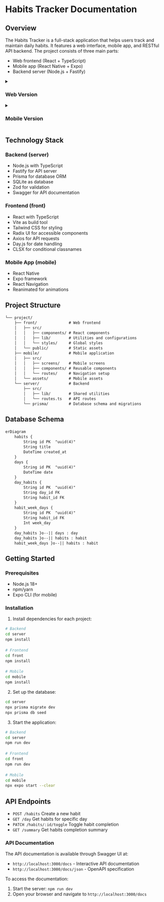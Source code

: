 # Habits Tracker Documentation

## Overview

The Habits Tracker is a full-stack application that helps users track and maintain daily habits. It features a web interface, mobile app, and RESTful API backend. The project consists of three main parts:

- Web frontend (React + TypeScript)
- Mobile app (React Native + Expo)
- Backend server (Node.js + Fastify)

 <details> <!-- Web Version -->
<summary><h3>Web Version</h3></summary>
<div align="center">
<img alt="Habits View (Web/PC)" width="600" src="./assets/habits-pc.png">
<br><br>
<img alt="Create Habits View (Web/PC)" width="280" src="./assets/create-habit-pc.png">
<img alt="Daily Habits View (Web/PC)" width="280" src="./assets/habit-view-pc.png">
</div>
</details>

<details> <!-- Mobile Version -->
<summary><h3>Mobile Version</h3></summary>
<div align="center">
<img alt="Habits View (Mobile)" width="250" src="./assets/habits-mobile.png">
<img alt="Create Habits View (Mobile)" width="250" src="./assets/create-habit-mobile.png">
<img alt="Daily Habits View (Mobile)" width="250" src="./assets/habit-view-mobile.png">
</div>
</details>

## Technology Stack

### Backend (server)

- Node.js with TypeScript
- Fastify for API server
- Prisma for database ORM
- SQLite as database
- Zod for validation
- Swagger for API documentation

### Frontend (front)

- React with TypeScript
- Vite as build tool
- Tailwind CSS for styling
- Radix UI for accessible components
- Axios for API requests
- Day.js for date handling
- CLSX for conditional classnames

### Mobile App (mobile)

- React Native
- Expo framework
- React Navigation
- Reanimated for animations

## Project Structure

```structure
└── project/
    ├── front/              # Web frontend
    │   ├── src/
    │   │   ├── components/ # React components
    │   │   ├── lib/        # Utilities and configurations
    │   │   └── styles/     # Global styles
    │   └── public/         # Static assets
    ├── mobile/             # Mobile application
    │   ├── src/
    │   │   ├── screens/    # Mobile screens
    │   │   ├── components/ # Reusable components
    │   │   └── routes/     # Navigation setup
    │   └── assets/         # Mobile assets
    └── server/             # Backend
        ├── src/
        │   ├── lib/        # Shared utilities
        │   └── routes.ts   # API routes
        └── prisma/         # Database schema and migrations
```

## Database Schema

```mermaid
erDiagram
	habits {
		String id PK  "uuid(4)"
		String title
		DateTime created_at
	}
	days {
		String id PK  "uuid(4)"
		DateTime date
	}
	day_habits {
		String id PK  "uuid(4)"
		String day_id FK
		String habit_id FK
	}
	habit_week_days {
		String id PK  "uuid(4)"
		String habit_id FK
		Int week_day
	}
	day_habits }o--|| days : day
	day_habits }o--|| habits : habit
	habit_week_days }o--|| habits : habit

```


## Getting Started

### Prerequisites

- Node.js 18+
- npm/yarn
- Expo CLI (for mobile)

### Installation

1. Install dependencies for each project:

```bash
# Backend
cd server
npm install

# Frontend
cd front
npm install

# Mobile
cd mobile
npm install
```

2. Set up the database:

```bash
cd server
npx prisma migrate dev
npx prisma db seed
```

3. Start the application:

```bash
# Backend
cd server
npm run dev

# Frontend
cd front
npm run dev

# Mobile
cd mobile
npx expo start --clear
```

## API Endpoints

- `POST /habits` Create a new habit
- `GET /day` Get habits for specific day
- `PATCH /habits/:id/toggle` Toggle habit completion
- `GET /summary` Get habits completion summary

### API Documentation

The API documentation is available through Swagger UI at:

- `http://localhost:3000/docs` - Interactive API documentation
- `http://localhost:3000/docs/json` - OpenAPI specification

To access the documentation:

1. Start the server: `npm run dev`
2. Open your browser and navigate to `http://localhost:3000/docs`

<!-- npx watch:
npx tsc --init:
npx prisma migrate dev:
npx npm-check-updates -u:
npx prisma studio:
npx prisma generate:
npx prisma db push:
npx prisma db seed:
npx create-expo-app@latest mobile --template:
npx expo install expo-font @expo-google-fonts/inter:
-->
<!-- Em tailwind os valores são divididos por 4
gap-16 = 4rem = 64px -->
